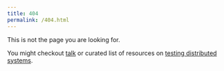 ```yaml
---
title: 404
permalink: /404.html
---
```


This is not the page you are looking for.

You might checkout [talk](/talks) or curated list of resources on [testing distributed systems](/testing-distributed-systems).
